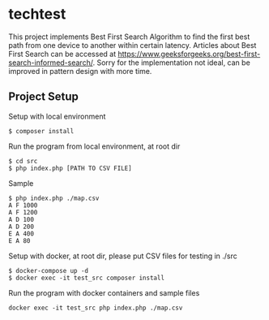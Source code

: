 # techtest

This project implements Best First Search Algorithm to find the first best path from one device to another within certain latency.
Articles about Best First Search can be accessed at https://www.geeksforgeeks.org/best-first-search-informed-search/.
Sorry for the implementation not ideal, can be improved in pattern design with more time.

## Project Setup

Setup with local environment
```
$ composer install
```

Run the program from local environment, at root dir
```
$ cd src
$ php index.php [PATH TO CSV FILE]
```
Sample
```
$ php index.php ./map.csv
A F 1000
A F 1200
A D 100
A D 200
E A 400
E A 80

```


Setup with docker, at root dir, please put CSV files for testing in ./src

```
$ docker-compose up -d
$ docker exec -it test_src composer install
```
Run the program with docker containers and sample files
```
docker exec -it test_src php index.php ./map.csv
```